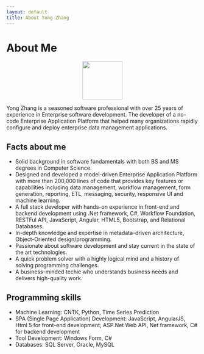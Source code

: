 ```yaml
---
layout: default
title: About Yong Zhang
---
```


<div class="post">
	<h1 class="pageTitle">About Me</h1>
	<div align="center">
	<img src="{{ '/assets/img/yong-small.jpg' | prepend: site.baseurl }}" height="100" width="105" alt="">
	</div>
	<p>Yong Zhang is a seasoned software professional with over 25 years of experience in
	Enterprise software development. The developer of a no-code Enterprise
	Application Platform that helped many
	organizations rapidly configure and deploy enterprise data
 	management applications.
</p>
	<h2>Facts about me</h2>
	<ul>
		<li>Solid background in software fundamentals with both BS and MS degrees in Computer Science.</li>
		<li>Designed and developed a model-driven Enterprise Application Platform with more than 200,000 lines of code that provides key features or capabilities including data management, workflow management, form generation, reporting, ETL, messaging, security, responsive UI and machine learning.</li>
		<li>A full stack developer with hands-on experience in front-end and backend development using .Net framework, C#, Workflow Foundation, RESTFul API, JavaScript, Angular, HTML5, Bootstrap, and Relational Databases.</li>
		<li>In-depth knowledge and expertise in metadata-driven architecture, Object-Oriented design/programming.</li>
  		<li>Passionate about software development and stay current in the state of the art technologies.</li>
  		<li>A quick problem solver with a highly logical mind and a history of solving programming challenges.</li>
		<li>A business-minded techie who understands business needs and delivers high-quality work.</li>
  	</ul>
	<h2>Programming skills</h2>
	<ul>
		<li>Machine Learning: CNTK, Python, Time Series Prediction</li>
  		<li>SPA (Single Page Application) Development: JavaScript, AngularJS, Html 5 for front-end development; ASP.Net Web API, Net framework, C# for backend development</li>
		<li>Tool Development: Windows Form, C#</li>
		<li>Databases: SQL Server, Oracle, MySQL</li>
  	</ul>
</div>
